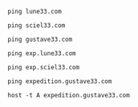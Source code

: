 ```
ping lune33.com
```

```
ping sciel33.com
```

```
ping gustave33.com
```

```
ping exp.lune33.com
```

```
ping exp.sciel33.com
```

```
ping expedition.gustave33.com
```

```
host -t A expedition.gustave33.com
```

